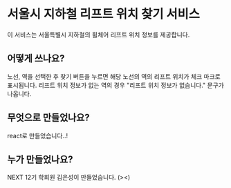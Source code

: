 # 서울시 지하철 리프트 위치 찾기 서비스

이 서비스는 서울특별시 지하철의 휠체어 리프트 위치 정보를 제공합니다. 

## 어떻게 쓰나요?

노선, 역을 선택한 후 찾기 버튼을 누르면 해당 노선의 역의 리프트 위치가 체크 마크로 표시됩니다.
리프트 위치 정보가 없는 역의 경우 "리프트 위치 정보가 없습니다." 문구가 나옵니다.

## 무엇으로 만들었나요?

react로 만들었습니다..!

## 누가 만들었나요?

NEXT 12기 학회원 김은성이 만들었습니다. (><)


